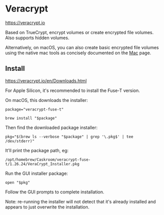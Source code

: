 # Veracrypt

<https://veracrypt.io>

Based on TrueCrypt, encrypt volumes or create encrypted file volumes. Also supports hidden volumes.

Alternatively, on macOS, you can also create basic encrypted file volumes using the native mac tools
as concisely documented on the [Mac](mac.md#create-an-encrypted-file-volume) page.

## Install

<https://veracrypt.io/en/Downloads.html>

For Apple Silicon, it's recommended to install the Fuse-T version.

On macOS, this downloads the installer:

```shell
package="veracrypt-fuse-t"
```

```shell
brew install "$package"
```

Then find the downloaded package installer:

```shell
pkg="$(brew ls --verbose "$package" | grep '\.pkg$' | tee /dev/stderr)"
```
It'll print the package path, eg:

```shell
/opt/homebrew/Caskroom/veracrypt-fuse-t/1.26.24/VeraCrypt_Installer.pkg
```

Run the GUI installer package:

```shell
open "$pkg"
```

Follow the GUI prompts to complete installation.

Note: re-running the installer will not detect that it's already installed and appears to just overwrite the installation.
